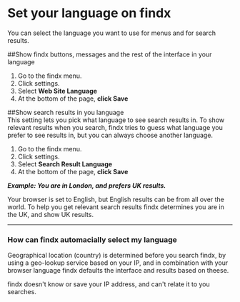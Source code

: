 # Set your language on findx  

You can select the language you want to use for menus and for search results.

##Show findx buttons, messages and the rest of the interface in your language
1) Go to the findx menu.
2) Click settings.  
3) Select **Web Site Language** 
4) At the bottom of the page, **click Save**


##Show search results in you language  
This setting lets you pick what language to see search results in. To show relevant results when you search, findx tries to guess what language you prefer to see results in, but you can always choose another language.
1) Go to the findx menu.
2) Click settings.  
3) Select **Search Result Language** 
4) At the bottom of the page, **click Save**



***Example: You are in London, and prefers UK results.***  

Your browser is set to English, but English results can be from all over the world. To help you get relevant search results findx determines you are in the UK, and show UK results.  



---

### How can findx automacially select my language  
Geographical location (country) is determined before you search findx, by using a geo-lookup service based on your IP, and in combination with your browser language findx defaults the interface and results based on theese.   

findx doesn't know or save your IP address, and can't relate it to you searches.
